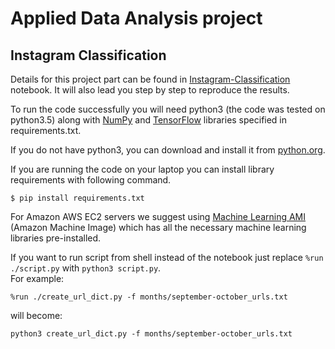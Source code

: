 # Applied Data Analysis project

## Instagram Classification

Details for this project part can be found in [Instagram-Classification](https://github.com/korcek-juraj/epfl-ada16-project/blob/master/Instagram-Classification/Instagram-Classification.ipynb) notebook. It will also lead you  step by step to reproduce the results. 

To run the code successfully you will need python3 (the code was tested on python3.5) along with [NumPy](https://pypi.python.org/pypi/numpy) and [TensorFlow](https://www.tensorflow.org/) libraries specified in requirements.txt.

If you do not have python3, you can download and install it from [python.org](https://www.python.org/downloads/). 

If you are running the code on your laptop you can install library requirements with following command. 
```
$ pip install requirements.txt
```
For Amazon AWS EC2 servers we suggest using [Machine Learning AMI](https://aws.amazon.com/marketplace/pp/B01M0AXXQB) (Amazon Machine Image) which has all the necessary machine learning libraries pre-installed.

If you want to run script from shell instead of the notebook just replace `%run ./script.py` with `python3 script.py`.  
For example:
```
%run ./create_url_dict.py -f months/september-october_urls.txt
```
will become:
```
python3 create_url_dict.py -f months/september-october_urls.txt
```


